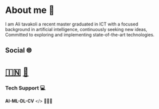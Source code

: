 # About me 📝

I am Ali tavakoli a recent master graduated in ICT with a focused background in artificial intelligence, continuously seeking new ideas, 
Committed to exploring and implementing state-of-the-art technologies.

## Social 🌐
# [🇮🇳](https://www.linkedin.com/in/ali-tavakoliyaraki/)  [📧](mailto:ali.tavakoli.yaraki1@gmail.com)

### Tech Support 💻
**AI-ML-DL-CV**
</> 👨🏻‍💻
